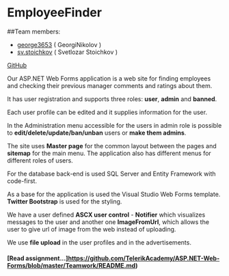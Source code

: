 # EmployeeFinder

##Team members:
- [george3653](https://github.com/GeorgiNik) ( GeorgiNikolov )
- [sv.stoichkov](https://github.com/svstoichkov) ( Svetlozar Stoichkov )


[GitHub](https://github.com/GeorgiNik/EmployeeFinder)

Our ASP.NET Web Forms application is a web site for finding employees and checking their previous manager comments and ratings about them.

It has user registration and supports three roles: **user**, **admin** and **banned**.

Each user profile can be edited and it supplies information for the user.

In the Administration menu accessible for the users in admin role is possible to  **edit/delete/update/ban/unban** users or **make them admins**.

The site uses **Master page** for the common layout between the pages and **sitemap** for the main menu. The application also has different
menus for different roles of users.

For the database back-end is used SQL Server and Entity Framework with code-first.

As a base for the application is used the Visual Studio Web Forms template. **Twitter Bootstrap** is used for the styling.

We have a user defined **ASCX user control** - **Notifier** which visualizes messages to the user and another one **ImageFromUrl**, which allows the user to give url of image from the web instead of uploading.

We use **file upload** in the user profiles and in the advertisements. 

#### [Read assignment...]https://github.com/TelerikAcademy/ASP.NET-Web-Forms/blob/master/Teamwork/README.md)

